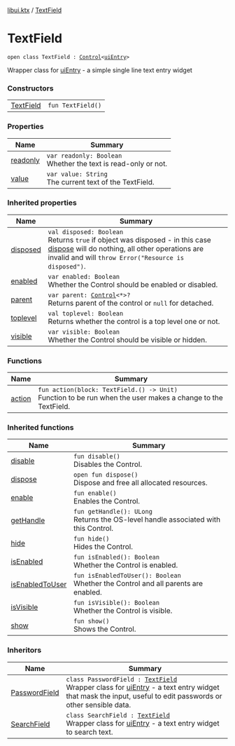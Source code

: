 [libui.ktx](../README.md) / [TextField](README.md)

# TextField

`open class TextField : `[`Control`](../-control/README.md)`<`[`uiEntry`](../../libui/ui-entry.md)`> `

Wrapper class for [uiEntry](../../libui/ui-entry.md) - a simple single line text entry widget

### Constructors

| | |
|---|---|
| [TextField](-text-field.md) | `fun TextField()` |

### Properties

| Name | Summary |
|---|---|
| [readonly](readonly.md) | `var readonly: Boolean`<br>Whether the text is read-only or not. |
| [value](value.md) | `var value: String`<br>The current text of the TextField. |

### Inherited properties

| Name | Summary |
|---|---|
| [disposed](../-disposable/disposed.md) | `val disposed: Boolean`<br>Returns `true` if object was disposed - in this case [dispose](../-disposable/dispose.md) will do nothing, all other operations are invalid and will `throw Error("Resource is disposed")`. |
| [enabled](../-control/enabled.md) | `var enabled: Boolean`<br>Whether the Control should be enabled or disabled. |
| [parent](../-control/parent.md) | `var parent: `[`Control`](../-control/README.md)`<*>?`<br>Returns parent of the control or `null` for detached. |
| [toplevel](../-control/toplevel.md) | `val toplevel: Boolean`<br>Returns whether the control is a top level one or not. |
| [visible](../-control/visible.md) | `var visible: Boolean`<br>Whether the Control should be visible or hidden. |

### Functions

| Name | Summary |
|---|---|
| [action](action.md) | `fun action(block: TextField.() -> Unit)`<br>Function to be run when the user makes a change to the TextField. |

### Inherited functions

| Name | Summary |
|---|---|
| [disable](../-control/disable.md) | `fun disable()`<br>Disables the Control. |
| [dispose](../-control/dispose.md) | `open fun dispose()`<br>Dispose and free all allocated resources. |
| [enable](../-control/enable.md) | `fun enable()`<br>Enables the Control. |
| [getHandle](../-control/get-handle.md) | `fun getHandle(): ULong`<br>Returns the OS-level handle associated with this Control. |
| [hide](../-control/hide.md) | `fun hide()`<br>Hides the Control. |
| [isEnabled](../-control/is-enabled.md) | `fun isEnabled(): Boolean`<br>Whether the Control is enabled. |
| [isEnabledToUser](../-control/is-enabled-to-user.md) | `fun isEnabledToUser(): Boolean`<br>Whether the Control and all parents are enabled. |
| [isVisible](../-control/is-visible.md) | `fun isVisible(): Boolean`<br>Whether the Control is visible. |
| [show](../-control/show.md) | `fun show()`<br>Shows the Control. |

### Inheritors

| Name | Summary |
|---|---|
| [PasswordField](../-password-field/README.md) | `class PasswordField : `[`TextField`](README.md)<br>Wrapper class for [uiEntry](../../libui/ui-entry.md) - a text entry widget that mask the input, useful to edit passwords or other sensible data. |
| [SearchField](../-search-field/README.md) | `class SearchField : `[`TextField`](README.md)<br>Wrapper class for [uiEntry](../../libui/ui-entry.md) - a text entry widget to search text. |
